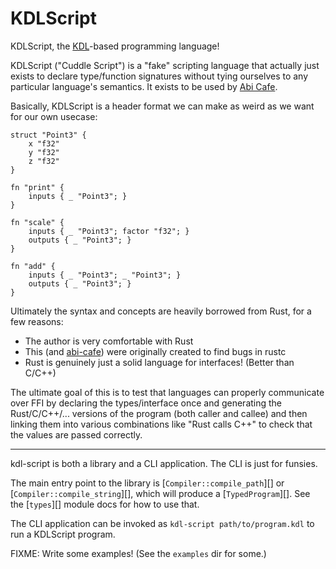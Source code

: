 # KDLScript

KDLScript, the [KDL](https://kdl.dev/)-based programming language!

KDLScript ("Cuddle Script") is a "fake" scripting language that actually just exists to declare type/function signatures without tying ourselves to any particular language's semantics. It exists to be used by [Abi Cafe](../index.md).

Basically, KDLScript is a header format we can make as weird as we want for our own usecase:


```kdl
struct "Point3" {
    x "f32"
    y "f32"
    z "f32"
}

fn "print" {
    inputs { _ "Point3"; }
}

fn "scale" {
    inputs { _ "Point3"; factor "f32"; }
    outputs { _ "Point3"; }
}

fn "add" {
    inputs { _ "Point3"; _ "Point3"; }
    outputs { _ "Point3"; }
}
```


Ultimately the syntax and concepts are heavily borrowed from Rust, for a few reasons:

* The author is very comfortable with Rust
* This (and [abi-cafe](./harness/index.md)) were originally created to find bugs in rustc
* Rust is genuinely just a solid language for interfaces! (Better than C/C++)

The ultimate goal of this is to test that languages can properly communicate over
FFI by declaring the types/interface once and generating the Rust/C/C++/... versions
of the program (both caller and callee) and then linking them into various combinations like "Rust calls C++" to check that the values are passed correctly.

-------


kdl-script is both a library and a CLI application. The CLI is just for funsies.

The main entry point to the library is [`Compiler::compile_path`][] or [`Compiler::compile_string`][],
which will produce a [`TypedProgram`][]. See the [`types`][] module docs for how to use that.

The CLI application can be invoked as `kdl-script path/to/program.kdl` to run a KDLScript program.

FIXME: Write some examples! (See the `examples` dir for some.)

